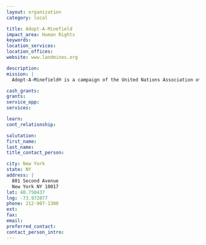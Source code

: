 ```yaml
---
layout: organization
category: local

title: Adopt-A-Minefield
impact_area: Human Rights
keywords: 
location_services: 
location_offices: 
website: www.landmines.org

description: 
mission: |
  Adopt-A-Minefield® is a campaign of the United Nations Association of the USA, which engages individuals, community groups, and businesses in the United Nations effort to resolve the global landmine crisis. The Campaign helps save lives by raising funds for mine clearance and survivor assistance and by raising awareness about the landmine problem.

cash_grants: 
grants: 
service_opp: 
services: 

learn: 
cont_relationship: 

salutation: 
first_name: 
last_name: 
title_contact_person: 

city: New York
state: NY
address: |
  801 Second Avenue     
  New York NY 10017
lat: 40.750437
lng: -73.972077
phone: 212-907-1300
ext: 
fax: 
email: 
preferred_contact: 
contact_person_intro: 
---
```

